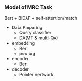 ### Model of MRC Task
Bert + BiDAF + self-attention/match

- Data Preparing
    + Query classifier
    + DA(MT & multi-QA)
- embedding
    + Bert
    + pos-tag
- encoder
    + Bert
- decoder
    + Pointer nertwork